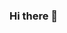### Hi there 👋

<!--
**AXV011121/AXV011121** is a ✨ _special_ ✨ repository because its `README.md` (this file) appears on your GitHub profile.

Here are some ideas to get you started:

- 🔭 I’m currently working as a software developer.
- 🌱 I’m currently learning Angular and .NET.
- 👯 I’m looking to collaborate on everything this world has to offer.
- 💬 Ask me about anything you want.
- 📫 How to reach me: 
- ⚡ Fun fact: I got my first full-time programmer job at 19 ... btw i was born in 2002
-->
